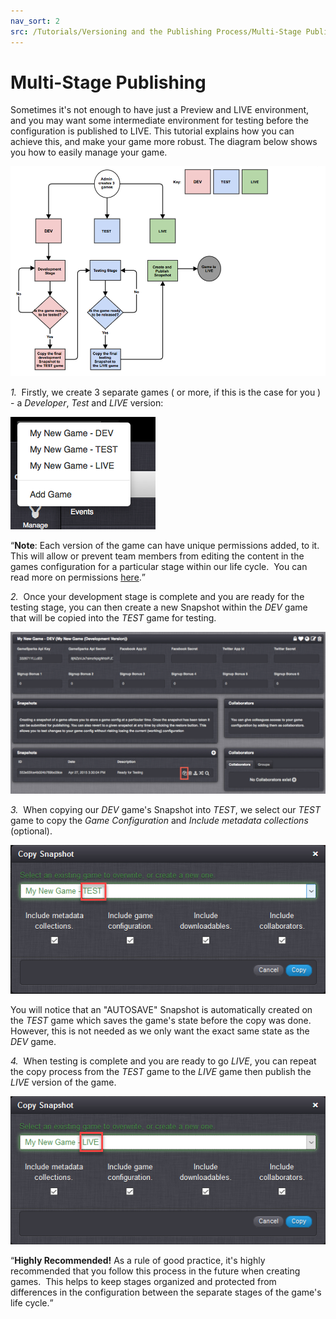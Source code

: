 ```yaml
---
nav_sort: 2
src: /Tutorials/Versioning and the Publishing Process/Multi-Stage Publishing.md
---
```


# Multi-Stage Publishing

Sometimes it's not enough to have just a Preview and LIVE environment, and you may want some intermediate environment for testing before the configuration is published to LIVE. This tutorial explains how you can achieve this, and make your game more robust. The diagram below shows you how to easily manage your game.

![](img/MultiStage/1.png)

*1.*  Firstly, we create 3 separate games ( or more, if this is the case for you ) - a *Developer*, *Test* and *LIVE* version:

![](img/MultiStage/2.png)

<q>**Note**: Each version of the game can have unique permissions added, to it.  This will allow or prevent team members from editing the content in the games configuration for a particular stage within our life cycle.  You can read more on permissions [here](/Tutorials/Capabilities/README.md).</q>

*2.*  Once your development stage is complete and you are ready for the testing stage, you can then create a new Snapshot within the *DEV* game that will be copied into the *TEST* game for testing.

 ![](img/MultiStage/3.png)

 *3.*  When copying our *DEV* game's Snapshot into *TEST*, we select our *TEST* game to copy the *Game Configuration* and *Include metadata collections* (optional).

 ![](img/MultiStage/6.png)

 You will notice that an "AUTOSAVE" Snapshot is automatically created on the *TEST* game which saves the game's state before the copy was done.  However, this is not needed as we only want the exact same state as the *DEV* game.

 *4.*  When testing is complete and you are ready to go *LIVE*, you can repeat the copy process from the *TEST* game to the *LIVE* game then publish the *LIVE* version of the game.

![](img/MultiStage/7.png)

<q>**Highly Recommended!** As a rule of good practice, it's highly recommended that you follow this process in the future when creating games.  This helps to keep stages organized and protected from differences in the configuration between the separate stages of the game's life cycle.</q>
